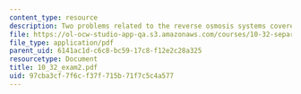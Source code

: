 ```yaml
---
content_type: resource
description: Two problems related to the reverse osmosis systems covered in class.
file: https://ol-ocw-studio-app-qa.s3.amazonaws.com/courses/10-32-separation-processes-spring-2005/97cba3cf7f6cf37f715b71f7c5c4a577_10_32_exam2.pdf
file_type: application/pdf
parent_uid: 6141ac1d-c6c8-bc59-17c8-f12e2c28a325
resourcetype: Document
title: 10_32_exam2.pdf
uid: 97cba3cf-7f6c-f37f-715b-71f7c5c4a577
---
```

